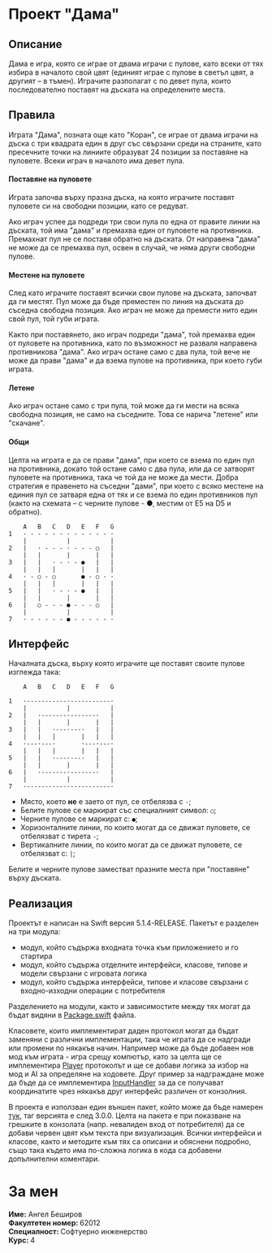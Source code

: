 # Проект "Дама"

## Описание
Дама е игра, която се играе от двама играчи с пулове, като всеки от тях избира в началото свой цвят (единият играе с пулове в светъл цвят, а другият – в тъмен). Играчите разполагат с по девет пула, които последователно поставят на дъската на определените места.

## Правила
Играта "Дама", позната още като "Коран", се играе от двама играчи на дъска с три квадрата един в друг със свързани среди на страните, като пресечните точки на линиите образуват 24 позиции за поставяне на пуловете. Всеки играч в началото има девет пула.

#### Поставяне на пуловете
Играта започва върху празна дъска, на която играчите поставят пуловете си на свободни позиции, като се редуват.

Ако играч успее да подреди три свои пула по една от правите линии на дъската, той има "дама" и премахва един от пуловете на противника. Премахнат пул не се поставя обратно на дъската. От направена "дама" не може да се премахва пул, освен в случай, че няма други свободни пулове.

#### Местене на пуловете
След като играчите поставят всички свои пулове на дъската, започват да ги местят. Пул може да бъде преместен по линия на дъската до съседна свободна позиция. Ако играч не може да премести нито един свой пул, той губи играта.

Както при поставянето, ако играч подреди "дама", той премахва един от пуловете на противника, като по възможност не разваля направена противникова "дама". Ако играч остане само с два пула, той вече не може да прави "дама" и да взема пулове на противника, при което губи играта.

#### Летене
Ако играч остане само с три пула, той може да ги мести на всяка свободна позиция, не само на съседните. Това се нарича "летене" или "скачане".

#### Общи
Целта на играта е да се прави "дама", при което се взема по един пул на противника, докато той остане само с два пула, или да се затворят пуловете на противника, така че той да не може да мести.
Добра стратегия е правенето на съседни "дами", при което с всяко местене на единия пул се затваря една от тях и се взема по един противников пул (както на схемата – с черните пулове - ●, местим от Е5 на D5 и обратно).
```
    A   B   C   D   E   F   G
1   · - - - - - · - - - - - ·
    |           |           |
2   |   · - - - · - - - ○   |
    |   |       |       |   |
3   |   |   · - · - ●   |   |
    |   |   |       |   |   |
4   · - ○ - ○       ● - ○ - ·
    |   |   |       |   |   |
5   |   |   · - · - ●   |   |
    |   |       |       |   |
6   |   ○ - - - ● - - - ○   |
    |           |           |
7   · - - - - - ● - - - - - ·
```

## Интерфейс
Началната дъска, върху която играчите ще поставят своите пулове изглежда така:
```
    A   B   C   D   E   F   G
   
1   ·-----------·-----------·
    |           |           |
2   |   ·-------·-------·   |
    |   |       |       |   |
3   |   |   ·---·---·   |   |
    |   |   |       |   |   |
4   ·---·---·       ·---·---·
    |   |   |       |   |   |
5   |   |   ·---·---·   |   |
    |   |       |       |   |
6   |   ·-------·-------·   |
    |           |           |
7   ·-----------·-----------·
```

* Място, което **не** е заето от пул, се отбелязва с `·`;
* Белите пулове се маркират със специалният символ: `○`;
* Черните пулове се маркират с: `●`;
* Хоризонталните линии, по които могат да се движат пуловете, се отбелязват с тирета `-`;
* Вертикалните линии, по които могат да се движат пуловете, се отбелязват с: `|`;

Белите и черните пулове заместват празните места при "поставяне" върху дъската.

## Реализация
Проектът е написан на Swift версия 5.1.4-RELEASE. Пакетът е разделен на три модула:
* модул, който съдържа входната точка към приложението и го стартира
* модул, който съдържа отделните интерфейси, класове, типове и модели свързани с игровата логика
* модул, който съдържа интерфейси, типове и класове свързани с входно-изходни операции с потребителя

Разделението на модули, както и зависимостите между тях могат да бъдат видяни в [Package.swift](https://github.com/angelbeshirov/nine-mens-morris/blob/master/Game/Package.swift) файла.

Класовете, които имплементират даден протoкол могат да бъдат заменяни с различни имплементации, така че играта да се надгради или промени по някакъв начин. Например може да бъде добавен нов мод към играта - игра срещу компютър, като за целта ще се имплементира [Player](https://github.com/angelbeshirov/nine-mens-morris/blob/master/Game/Sources/GameModule/Player.swift) протоколът и ще се добави логика за избор на мод и AI за определяне на ходовете. Друг пример за надграждане може да бъде да се имплементира [InputHandler](https://github.com/angelbeshirov/nine-mens-morris/blob/master/Game/Sources/IOModule/InputHandler.swift) за да се получават координатите чрез някакъв друг интерфейс различен от конзолния. 

В проекта е използван един външен пакет, който може да бъде намерен [тук](https://github.com/onevcat/Rainbow), таг версията е след 3.0.0. Целта на пакета е при показване на грешките в конзолата (напр. невалиден вход от потребителя) да се добави червен цвят към текста при визуализация. Всички интерфейси и класове, както и методите към тях са описани и обяснени подробно, също така където има по-сложна логика в кода са добавени допълнителни коментари. 

# За мен
<b>Име:</b> Ангел Беширов <br />
<b>Факултетен номер: </b> 62012 <br />
<b>Специалност: </b> Софтуерно инженерство <br />
<b>Курс: </b> 4 <br />
